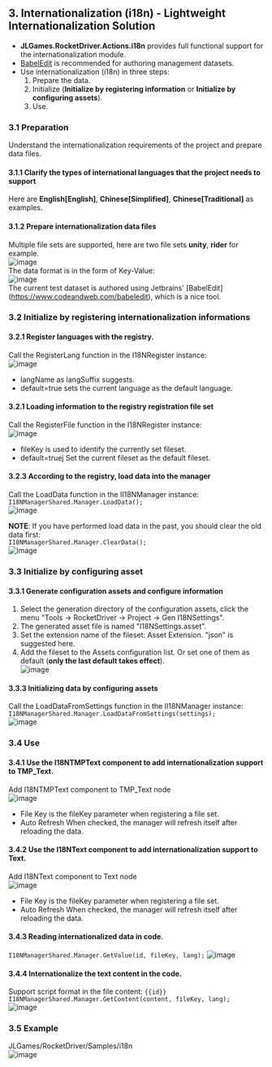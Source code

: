 ## 3. Internationalization (i18n) - Lightweight Internationalization Solution

+ **JLGames.RocketDriver.Actions.i18n** provides full functional support for the internationalization module.
+ [BabelEdit](https://www.codeandweb.com/babeledit) is recommended for authoring management datasets.
+ Use internationalization (i18n) in three steps:
   1. Prepare the data.
   2. Initialize (**Initialize by registering information** or **Initialize by configuring assets**).
   3. Use.

### 3.1 Preparation
Understand the internationalization requirements of the project and prepare data files.   

#### 3.1.1 Clarify the types of international languages ​​that the project needs to support
Here are **English[English]**, **Chinese[Simplified]**, **Chinese[Traditional]** as examples.  

#### 3.1.2 Prepare internationalization data files
Multiple file sets are supported, here are two file sets **unity**, **rider** for example.  
![image](assets/img/i18n_1.png)  
The data format is in the form of Key-Value:  
![image](assets/img/i18n_11.png)  
The current test dataset is authored using Jetbrains' [BabelEdit]  (https://www.codeandweb.com/babeledit), which is a nice tool.  

### 3.2 Initialize by registering internationalization informations

#### 3.2.1 Register languages with the registry.
Call the RegisterLang function in the I18NRegister instance:  
![image](assets/img/i18n_6.png)  
+ langName as langSuffix suggests.
+ default=true sets the current language as the default language.
  
#### 3.2.1 Loading information to the registry registration file set
Call the RegisterFile function in the I18NRegister instance:  
![image](assets/img/i18n_7.png)  
+ fileKey is used to identify the currently set fileset.
+ default=truej Set the current fileset as the default fileset.

#### 3.2.3 According to the registry, load data into the manager
Call the LoadData function in the II18NManager instance:  
`I18NManagerShared.Manager.LoadData();`  
![image](assets/img/i18n_8.png)  

**NOTE**: If you have performed load data in the past, you should clear the old data first:  
`I18NManagerShared.Manager.ClearData();`  
![image](assets/img/i18n_9.png)  

### 3.3 Initialize by configuring asset

#### 3.3.1 Generate configuration assets and configure information
1. Select the generation directory of the configuration assets, click the menu "Tools -> RocketDriver -> Project -> Gen I18NSettings".  
2. The generated asset file is named "I18NSettings.asset".  
3. Set the extension name of the fileset: Asset Extension. "json" is suggested here.  
4. Add the fileset to the Assets configuration list. Or set one of them as default (**only the last default takes effect**).  
![image](assets/img/i18n_13.png)  

#### 3.3.3 Initializing data by configuring assets
Call the LoadDataFromSettings function in the II18NManager instance:  
`I18NManagerShared.Manager.LoadDataFromSettings(settings);`  
![image](assets/img/i18n_14.png)  

### 3.4 Use

#### 3.4.1 Use the I18NTMPText component to add internationalization support to TMP_Text.
Add I18NTMPText component to TMP_Text node  
![image](assets/img/i18n_3.png)  
+ File Key is the fileKey parameter when registering a file set.
+ Auto Refresh When checked, the manager will refresh itself after reloading the data.
  
#### 3.4.2 Use the I18NText component to add internationalization support to Text.
Add I18NText component to Text node  
![image](assets/img/i18n_2.png)  
+ File Key is the fileKey parameter when registering a file set.
+ Auto Refresh When checked, the manager will refresh itself after reloading the data.

#### 3.4.3 Reading internationalized data in code.
`I18NManagerShared.Manager.GetValue(id, fileKey, lang);`
![image](assets/img/i18n_10.png)  

#### 3.4.4 Internationalize the text content in the code.
Support script format in the file content: `{{id}}`   
`I18NManagerShared.Manager.GetContent(content, fileKey, lang);`  
![image](assets/img/i18n_12.png)  

### 3.5 Example
JLGames/RocketDriver/Samples/i18n  
![image](assets/img/i18n_4.png)  